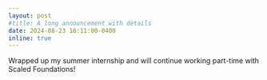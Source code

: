 ```yaml
---
layout: post
#title: A long announcement with details
date: 2024-08-23 16:11:00-0400
inline: true
---
```


Wrapped up my summer internship and will continue working part-time with Scaled Foundations! 